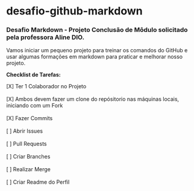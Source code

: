 # desafio-github-markdown
### Desafio Markdown - Projeto Conclusão de Môdulo solicitado pela professora Aline DIO.

Vamos iniciar um pequeno projeto para treinar os comandos do GitHub e usar algumas formações em markdown para praticar e melhorar nosso projeto.

**Checklist de Tarefas:**

[X] Ter 1 Colaborador no Projeto<br><br>
[X] Ambos devem fazer um clone do repósitorio nas máquinas locais, iniciando com um Fork<br><br>
[X] Fazer Commits<br><br>
[ ] Abrir Issues<br><br>
[ ] Pull Requests<br><br>
[ ] Criar Branches<br><br>
[ ] Realizar Merge<br><br>
[ ] Criar Readme do Perfil

